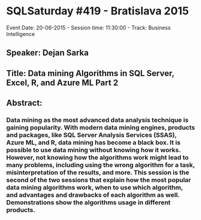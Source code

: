 # SQLSaturday #419 - Bratislava 2015
Event Date: 20-06-2015 - Session time: 11:30:00 - Track: Business Intelligence
## Speaker: Dejan Sarka
## Title: Data mining Algorithms in SQL Server, Excel, R, and Azure ML Part 2
## Abstract:
### Data mining as the most advanced data analysis technique is gaining popularity. With modern data mining engines, products and packages, like SQL Server Analysis Services (SSAS), Azure ML, and R, data mining has become a black box. It is possible to use data mining without knowing how it works. However, not knowing how the algorithms work might lead to many problems, including using the wrong algorithm for a task, misinterpretation of the results, and more. This session is the second of the two sessions that explain how the most popular data mining algorithms work, when to use which algorithm, and advantages and drawbacks of each algorithm as well. Demonstrations show the algorithms usage in different products.
